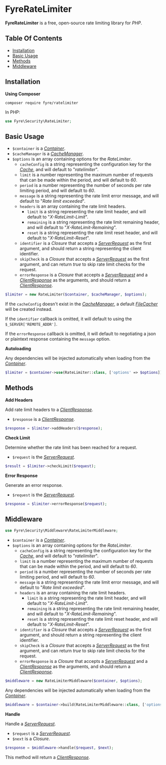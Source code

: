 # FyreRateLimiter

**FyreRateLimiter** is a free, open-source rate limiting library for *PHP*.


## Table Of Contents
- [Installation](#installation)
- [Basic Usage](#basic-usage)
- [Methods](#methods)
- [Middleware](#middleware)



## Installation

**Using Composer**

```
composer require fyre/ratelimiter
```

In PHP:

```php
use Fyre\Security\RateLimiter;
```

## Basic Usage

- `$container` is a [*Container*](https://github.com/elusivecodes/FyreContainer).
- `$cacheManager` is a [*CacheManager*](https://github.com/elusivecodes/FyreCache).
- `$options` is an array containing options for the *RateLimiter*.
    - `cacheConfig` is a string representing the configuration key for the [*Cache*](https://github.com/elusivecodes/FyreCache), and will default to "*ratelimiter*".
    - `limit` is a number representing the maximum number of requests that can be made within the period, and will default to *60*.
    - `period` is a number representing the number of seconds per rate limiting period, and will default to *60*.
    - `message` is a string representing the rate limit error message, and will default to "*Rate limit exceeded*".
    - `headers` is an array containing the rate limit headers.
        - `limit` is a string representing the rate limit header, and will default to "*X-RateLimit-Limit*".
        - `remaining` is a string representing the rate limit remaining header, and will default to "*X-RateLimit-Remaining*".
        - `reset` is a string representing the rate limit reset header, and will default to "*X-RateLimit-Reset*".
    - `identifier` is a *Closure* that accepts a [*ServerRequest*](https://github.com/elusivecodes/FyreServer#server-requests) as the first argument, and should return a string representing the client identifier.
    - `skipCheck` is a *Closure* that accepts a [*ServerRequest*](https://github.com/elusivecodes/FyreServer#server-requests) as the first argument, and can return *true* to skip rate limit checks for the request.
    - `errorResponse` is a *Closure* that accepts a [*ServerRequest*](https://github.com/elusivecodes/FyreServer#server-requests) and a [*ClientResponse*](https://github.com/elusivecodes/FyreServer#client-responses) as the arguments, and should return a [*ClientResponse*](https://github.com/elusivecodes/FyreServer#client-responses).

```php
$limiter = new RateLimiter($container, $cacheManager, $options);
```

If the `cacheConfig` doesn't exist in the [*CacheManager*](https://github.com/elusivecodes/FyreCache), a default [*FileCacher*](https://github.com/elusivecodes/FyreCache#file) will be created instead.

If the `identifier` callback is omitted, it will default to using the `$_SERVER['REMOTE_ADDR']`.

If the `errorResponse` callback is omitted, it will default to negotiating a json or plaintext response containing the `message` option.

**Autoloading**

Any dependencies will be injected automatically when loading from the [*Container*](https://github.com/elusivecodes/FyreContainer).

```php
$limiter = $container->use(RateLimiter::class, ['options' => $options]);
```


## Methods

**Add Headers**

Add rate limit headers to a [*ClientResponse*](https://github.com/elusivecodes/FyreServer#client-responses).

- `$response` is a [*ClientResponse*](https://github.com/elusivecodes/FyreServer#client-responses).

```php
$response = $limiter->addHeaders($response);
```

**Check Limit**

Determine whether the rate limit has been reached for a request.

- `$request` is the [*ServerRequest*](https://github.com/elusivecodes/FyreServer#server-requests).

```php
$result = $limiter->checkLimit($request);
```

**Error Response**

Generate an error response.

- `$request` is the [*ServerRequest*](https://github.com/elusivecodes/FyreServer#server-requests).

```php
$response = $limiter->errorResponse($request);
```


## Middleware

```php
use Fyre\Security\Middleware\RateLimiterMiddleware;
```

- `$container` is a [*Container*](https://github.com/elusivecodes/FyreContainer).
- `$options` is an array containing options for the *RateLimiter*.
    - `cacheConfig` is a string representing the configuration key for the [*Cache*](https://github.com/elusivecodes/FyreCache), and will default to "*ratelimiter*".
    - `limit` is a number representing the maximum number of requests that can be made within the period, and will default to *60*.
    - `period` is a number representing the number of seconds per rate limiting period, and will default to *60*.
    - `message` is a string representing the rate limit error message, and will default to "*Rate limit exceeded*".
    - `headers` is an array containing the rate limit headers.
        - `limit` is a string representing the rate limit header, and will default to "*X-RateLimit-Limit*".
        - `remaining` is a string representing the rate limit remaining header, and will default to "*X-RateLimit-Remaining*".
        - `reset` is a string representing the rate limit reset header, and will default to "*X-RateLimit-Reset*".
    - `identifier` is a *Closure* that accepts a [*ServerRequest*](https://github.com/elusivecodes/FyreServer#server-requests) as the first argument, and should return a string representing the client identifier.
    - `skipCheck` is a *Closure* that accepts a [*ServerRequest*](https://github.com/elusivecodes/FyreServer#server-requests) as the first argument, and can return *true* to skip rate limit checks for the request.
    - `errorResponse` is a *Closure* that accepts a [*ServerRequest*](https://github.com/elusivecodes/FyreServer#server-requests) and a [*ClientResponse*](https://github.com/elusivecodes/FyreServer#client-responses) as the arguments, and should return a [*ClientResponse*](https://github.com/elusivecodes/FyreServer#client-responses).

```php
$middleware = new RateLimiterMiddleware($container, $options);
```

Any dependencies will be injected automatically when loading from the [*Container*](https://github.com/elusivecodes/FyreContainer).

```php
$middleware = $container->build(RateLimiterMiddleware::class, ['options' => $options]);
```

**Handle**

Handle a [*ServerRequest*](https://github.com/elusivecodes/FyreServer#server-requests).

- `$request` is a [*ServerRequest*](https://github.com/elusivecodes/FyreServer#server-requests).
- `$next` is a *Closure*.

```php
$response = $middleware->handle($request, $next);
```

This method will return a [*ClientResponse*](https://github.com/elusivecodes/FyreServer#client-responses).